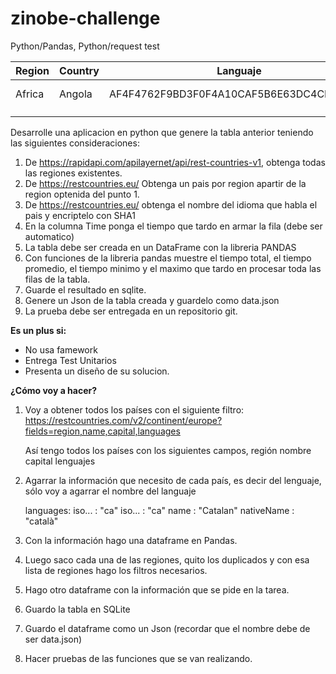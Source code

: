 # zinobe-challenge
Python/Pandas, Python/request test

|  Region | Country |  Languaje | Time  |
|---|---|---|---|
|  Africa | Angola  |  AF4F4762F9BD3F0F4A10CAF5B6E63DC4CE543724 | 0.23 ms  |
|   |   |   |   |
|   |   |   |   |

Desarrolle una aplicacion en python que genere la tabla anterior teniendo las siguientes consideraciones:

1. De https://rapidapi.com/apilayernet/api/rest-countries-v1, obtenga todas las
	 regiones existentes.
2. De https://restcountries.eu/ Obtenga un pais por region apartir de la region
	 optenida del punto 1.
3. De https://restcountries.eu/ obtenga el nombre del idioma que habla el pais
	 y encriptelo con SHA1
4. En la columna Time ponga el tiempo que tardo en armar la fila (debe ser
	 automatico)
5. La tabla debe ser creada en un DataFrame con la libreria PANDAS
6. Con funciones de la libreria pandas muestre el tiempo total, el tiempo
	 promedio, el tiempo minimo y el maximo que tardo en procesar toda las filas
	 de la tabla.
7. Guarde el resultado en sqlite.
8. Genere un Json de la tabla creada y guardelo como data.json
9. La prueba debe ser entregada en un repositorio git.


**Es un plus si:**
* No usa famework
* Entrega Test Unitarios
* Presenta un diseño de su solucion.


**¿Cómo voy a hacer?**


1. Voy a obtener todos los países con el siguiente filtro:
	 https://restcountries.com/v2/continent/europe?fields=region,name,capital,languages

	 Así tengo todos los países con los siguientes campos,
	 región
	 nombre
	 capital
	 lenguajes

2. Agarrar la información que necesito de cada país, es decir del lenguaje,
	 sólo voy a agarrar el nombre del languaje

	 languages:
	 	iso... : "ca"
	 	iso... : "ca"
	 	name : "Catalan"
	 	nativeName : "català"

3. Con la información hago una dataframe en Pandas.

4. Luego saco cada una de las regiones, quito los duplicados y con esa lista de
	 regiones hago los filtros necesarios.

5. Hago otro dataframe con la información que se pide en la tarea.

6. Guardo la tabla en SQLite

7. Guardo el dataframe como un Json (recordar que el nombre debe de ser
	 data.json)

8. Hacer pruebas de las funciones que se van realizando.
